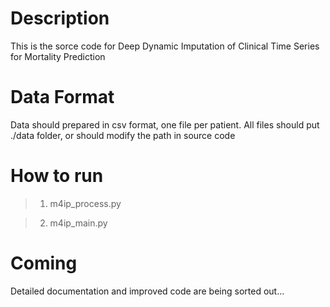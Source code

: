 # Description

This is the sorce code for Deep Dynamic Imputation of Clinical Time Series for Mortality Prediction


# Data Format

Data should prepared in csv format, one file per patient. All files should put ./data folder, or should modify the path in source code


# How to run

> 1. m4ip_process.py

> 2. m4ip_main.py


# Coming


Detailed documentation and improved code are being sorted out...
